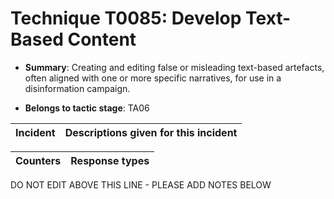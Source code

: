 # Technique T0085: Develop Text-Based Content

* **Summary**: Creating and editing false or misleading text-based artefacts, often aligned with one or more specific narratives, for use in a disinformation campaign.

* **Belongs to tactic stage**: TA06


| Incident | Descriptions given for this incident |
| -------- | -------------------- |



| Counters | Response types |
| -------- | -------------- |


DO NOT EDIT ABOVE THIS LINE - PLEASE ADD NOTES BELOW